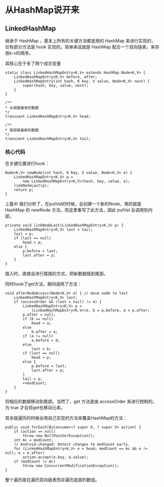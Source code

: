 # 从HashMap说开来

## LinkedHashMap

继承于 HashMap ，基本上所有的关键方法都是用的 HashMap 来进行实现的，仅有部分方法是 hook 实现的。简单来说就是 HashMap 配合一个双向链表，来存放k-v的顺序。

其核心在于多了两个成员变量
```
static class LinkedHashMapEntry<K,V> extends HashMap.Node<K,V> {
    LinkedHashMapEntry<K,V> before, after;
    LinkedHashMapEntry(int hash, K key, V value, Node<K,V> next) {
        super(hash, key, value, next);
    }
}

/**
* 头部是最老的数据 
*/
transient LinkedHashMapEntry<K,V> head;

/**
* 尾部是最新的数据
*/
transient LinkedHashMapEntry<K,V> tail;

```

### 核心代码

在关键位置进行hook：
```
Node<K,V> newNode(int hash, K key, V value, Node<K,V> e) {
    LinkedHashMapEntry<K,V> p =
        new LinkedHashMapEntry<K,V>(hash, key, value, e);
    linkNodeLast(p);
    return p;
}
```

上篇中 我们分析了，在putVal的时候，会创建一个新的Node，用的就是 HashMap 的 newNode 方法。而这里重写了此方法，因此 putVal 会调用到内部。

```
private void linkNodeLast(LinkedHashMapEntry<K,V> p) {
    LinkedHashMapEntry<K,V> last = tail;
    tail = p;
    if (last == null)
        head = p;
    else {
        p.before = last;
        last.after = p;
    }
}
```

插入时，直接会进行尾插的方式，把新数据插到尾部。

同时hook了get方法，期间调用了方法：
```
void afterNodeAccess(Node<K,V> e) { // move node to last
    LinkedHashMapEntry<K,V> last;
    if (accessOrder && (last = tail) != e) {
        LinkedHashMapEntry<K,V> p =
            (LinkedHashMapEntry<K,V>)e, b = p.before, a = p.after;
        p.after = null;
        if (b == null)
            head = a;
        else
            b.after = a;
        if (a != null)
            a.before = b;
        else
            last = b;
        if (last == null)
            head = p;
        else {
            p.before = last;
            last.after = p;
        }
        tail = p;
        ++modCount;
    }
}
```
将相应的数据移动到尾部。当然了，get 方法是由 accessOrder 来进行控制的。为 true 才会将get也移动元素。

其余就遍历的时候会用自己实现的方法来覆盖HashMap的方法：
```
public void forEach(BiConsumer<? super K, ? super V> action) {
    if (action == null)
        throw new NullPointerException();
    int mc = modCount;
    // Android-changed: Detect changes to modCount early.
    for (LinkedHashMapEntry<K,V> e = head; modCount == mc && e != null; e = e.after)
        action.accept(e.key, e.value);
    if (modCount != mc)
        throw new ConcurrentModificationException();
}
```
整个遍历是在遍历双向链表而非遍历底层的数组。



